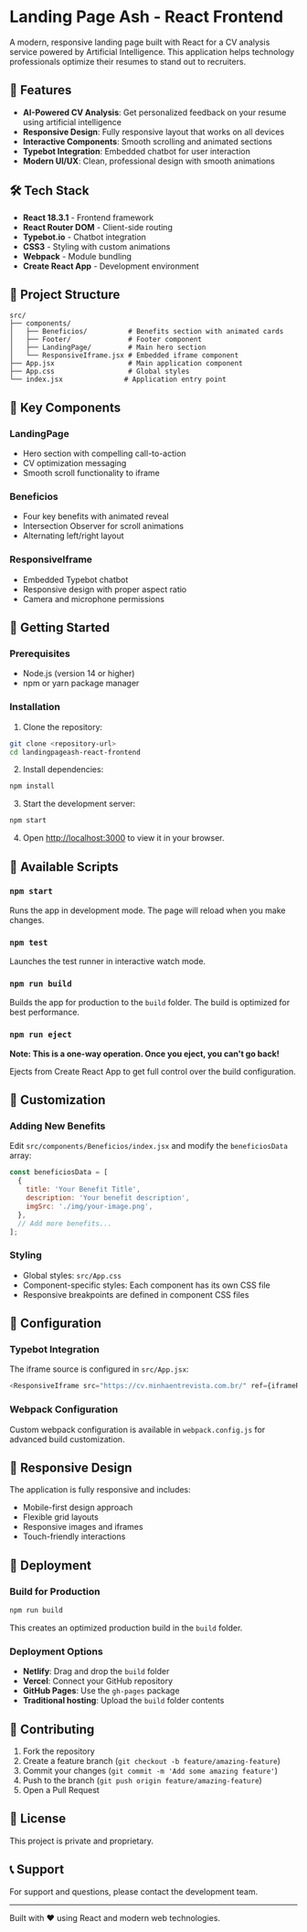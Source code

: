 # Landing Page Ash - React Frontend

A modern, responsive landing page built with React for a CV analysis service powered by Artificial Intelligence. This application helps technology professionals optimize their resumes to stand out to recruiters.

## 🚀 Features

- **AI-Powered CV Analysis**: Get personalized feedback on your resume using artificial intelligence
- **Responsive Design**: Fully responsive layout that works on all devices
- **Interactive Components**: Smooth scrolling and animated sections
- **Typebot Integration**: Embedded chatbot for user interaction
- **Modern UI/UX**: Clean, professional design with smooth animations

## 🛠️ Tech Stack

- **React 18.3.1** - Frontend framework
- **React Router DOM** - Client-side routing
- **Typebot.io** - Chatbot integration
- **CSS3** - Styling with custom animations
- **Webpack** - Module bundling
- **Create React App** - Development environment

## 📁 Project Structure

```
src/
├── components/
│   ├── Beneficios/          # Benefits section with animated cards
│   ├── Footer/              # Footer component
│   ├── LandingPage/         # Main hero section
│   └── ResponsiveIframe.jsx # Embedded iframe component
├── App.jsx                  # Main application component
├── App.css                  # Global styles
└── index.jsx               # Application entry point
```

## 🎯 Key Components

### LandingPage
- Hero section with compelling call-to-action
- CV optimization messaging
- Smooth scroll functionality to iframe

### Beneficios
- Four key benefits with animated reveal
- Intersection Observer for scroll animations
- Alternating left/right layout

### ResponsiveIframe
- Embedded Typebot chatbot
- Responsive design with proper aspect ratio
- Camera and microphone permissions

## 🚀 Getting Started

### Prerequisites
- Node.js (version 14 or higher)
- npm or yarn package manager

### Installation

1. Clone the repository:
```bash
git clone <repository-url>
cd landingpageash-react-frontend
```

2. Install dependencies:
```bash
npm install
```

3. Start the development server:
```bash
npm start
```

4. Open [http://localhost:3000](http://localhost:3000) to view it in your browser.

## 📜 Available Scripts

### `npm start`
Runs the app in development mode. The page will reload when you make changes.

### `npm test`
Launches the test runner in interactive watch mode.

### `npm run build`
Builds the app for production to the `build` folder. The build is optimized for best performance.

### `npm run eject`
**Note: This is a one-way operation. Once you eject, you can't go back!**

Ejects from Create React App to get full control over the build configuration.

## 🎨 Customization

### Adding New Benefits
Edit `src/components/Beneficios/index.jsx` and modify the `beneficiosData` array:

```javascript
const beneficiosData = [
  {
    title: 'Your Benefit Title',
    description: 'Your benefit description',
    imgSrc: './img/your-image.png',
  },
  // Add more benefits...
];
```

### Styling
- Global styles: `src/App.css`
- Component-specific styles: Each component has its own CSS file
- Responsive breakpoints are defined in component CSS files

## 🔧 Configuration

### Typebot Integration
The iframe source is configured in `src/App.jsx`:
```javascript
<ResponsiveIframe src="https://cv.minhaentrevista.com.br/" ref={iframeRef} />
```

### Webpack Configuration
Custom webpack configuration is available in `webpack.config.js` for advanced build customization.

## 📱 Responsive Design

The application is fully responsive and includes:
- Mobile-first design approach
- Flexible grid layouts
- Responsive images and iframes
- Touch-friendly interactions

## 🚀 Deployment

### Build for Production
```bash
npm run build
```

This creates an optimized production build in the `build` folder.

### Deployment Options
- **Netlify**: Drag and drop the `build` folder
- **Vercel**: Connect your GitHub repository
- **GitHub Pages**: Use the `gh-pages` package
- **Traditional hosting**: Upload the `build` folder contents

## 🤝 Contributing

1. Fork the repository
2. Create a feature branch (`git checkout -b feature/amazing-feature`)
3. Commit your changes (`git commit -m 'Add some amazing feature'`)
4. Push to the branch (`git push origin feature/amazing-feature`)
5. Open a Pull Request

## 📄 License

This project is private and proprietary.

## 📞 Support

For support and questions, please contact the development team.

---

Built with ❤️ using React and modern web technologies.
